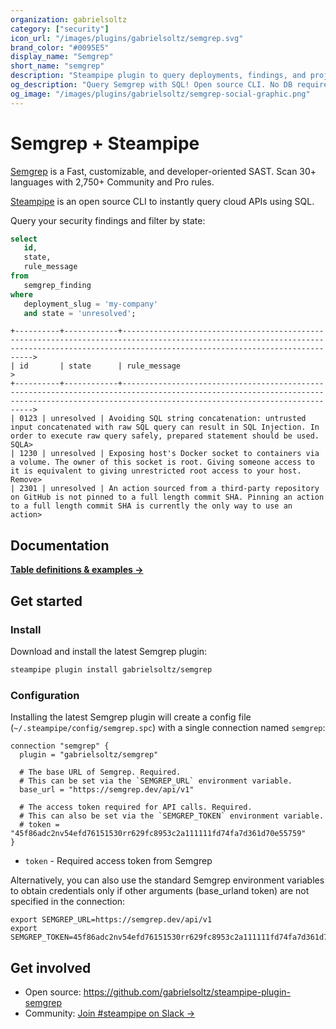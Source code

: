 ```yaml
---
organization: gabrielsoltz
category: ["security"]
icon_url: "/images/plugins/gabrielsoltz/semgrep.svg"
brand_color: "#0095E5"
display_name: "Semgrep"
short_name: "semgrep"
description: "Steampipe plugin to query deployments, findings, and projects from Semgrep"
og_description: "Query Semgrep with SQL! Open source CLI. No DB required."
og_image: "/images/plugins/gabrielsoltz/semgrep-social-graphic.png"
---
```


# Semgrep + Steampipe

[Semgrep](https://semgrep.dev/) is a Fast, customizable, and developer-oriented SAST. Scan 30+ languages with 2,750+ Community and Pro rules.

[Steampipe](https://steampipe.io) is an open source CLI to instantly query cloud APIs using SQL.

Query your security findings and filter by state:

```sql
select
   id,
   state,
   rule_message
from
   semgrep_finding
where
   deployment_slug = 'my-company'
   and state = 'unresolved';
```

```
+----------+------------+---------------------------------------------------------------------------------------------------------------------------------------------------------------------------------------------->
| id       | state      | rule_message                                                                                                                                                                                 >
+----------+------------+---------------------------------------------------------------------------------------------------------------------------------------------------------------------------------------------->
| 0123 | unresolved | Avoiding SQL string concatenation: untrusted input concatenated with raw SQL query can result in SQL Injection. In order to execute raw query safely, prepared statement should be used. SQLA>
| 1230 | unresolved | Exposing host's Docker socket to containers via a volume. The owner of this socket is root. Giving someone access to it is equivalent to giving unrestricted root access to your host. Remove>
| 2301 | unresolved | An action sourced from a third-party repository on GitHub is not pinned to a full length commit SHA. Pinning an action to a full length commit SHA is currently the only way to use an action>
```

## Documentation

**[Table definitions & examples →](/plugins/gabrielsoltz/semgrep/tables)**

## Get started

### Install

Download and install the latest Semgrep plugin:

```bash
steampipe plugin install gabrielsoltz/semgrep
```

### Configuration

Installing the latest Semgrep plugin will create a config file (`~/.steampipe/config/semgrep.spc`) with a single connection named `semgrep`:

```hcl
connection "semgrep" {
  plugin = "gabrielsoltz/semgrep"

  # The base URL of Semgrep. Required.
  # This can be set via the `SEMGREP_URL` environment variable.
  base_url = "https://semgrep.dev/api/v1"

  # The access token required for API calls. Required.
  # This can also be set via the `SEMGREP_TOKEN` environment variable.
  # token = "45f86adc2nv54efd76151530rr629fc8953c2a111111fd74fa7d361d70e55759"
}
```

- `token` - Required access token from Semgrep

Alternatively, you can also use the standard Semgrep environment variables to obtain credentials only if other arguments (base_urland token) are not specified in the connection:

```
export SEMGREP_URL=https://semgrep.dev/api/v1
export SEMGREP_TOKEN=45f86adc2nv54efd76151530rr629fc8953c2a111111fd74fa7d361d70e55759
```

## Get involved

- Open source: https://github.com/gabrielsoltz/steampipe-plugin-semgrep
- Community: [Join #steampipe on Slack →](https://turbot.com/community/join)

